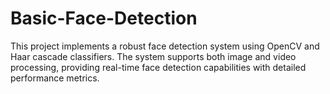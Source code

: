 # Basic-Face-Detection
This project implements a robust face detection system using OpenCV and Haar cascade classifiers. The system supports both image and video processing, providing real-time face detection capabilities with detailed performance metrics.

